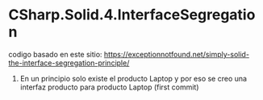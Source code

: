 # CSharp.Solid.4.InterfaceSegregation

codigo basado en este sitio: https://exceptionnotfound.net/simply-solid-the-interface-segregation-principle/

1. En un principio solo existe el producto Laptop y por eso se creo una interfaz producto para producto Laptop (first commit)
